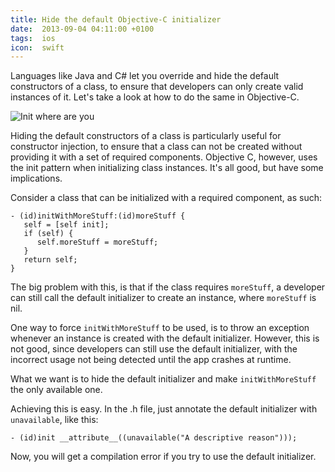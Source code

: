 ```yaml
---
title: Hide the default Objective-C initializer
date:  2013-09-04 04:11:00 +0100
tags:  ios
icon:  swift
---
```


Languages like Java and C# let you override and hide the default constructors of
a class, to ensure that developers can only create valid instances of it. Let's
take a look at how to do the same in Objective-C.

![Init where are you](/assets/blog/2013/2013-09-04-init.png)

Hiding the default constructors of a class is particularly useful for constructor 
injection, to ensure that a class can not be created without providing it with a 
set of required components. Objective C, however, uses the init pattern when initializing class instances. It's all good, but have some implications. 

Consider a class that can be initialized
with a required component, as such:

```objc
- (id)initWithMoreStuff:(id)moreStuff {
   self = [self init];
   if (self) {
      self.moreStuff = moreStuff;
   }
   return self;
}
```

The big problem with this, is that if the class requires `moreStuff`, a developer 
can still call the default initializer to create an instance, where `moreStuff` is nil.

One way to force `initWithMoreStuff` to be used, is to throw an exception whenever
an instance is created with the default initializer. However, this is not good, since
developers can still use the default initializer, with the incorrect usage not being
detected until the app crashes at runtime.

What we want is to hide the default initializer and make `initWithMoreStuff` the
only available one.

Achieving this is easy. In the .h file, just annotate the default initializer with
`unavailable`, like this:

```objc
- (id)init __attribute__((unavailable("A descriptive reason")));
```

Now, you will get a compilation error if you try to use the default initializer.
